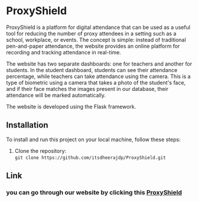 # ProxyShield

ProxyShield is a platform for digital attendance that can be used as a useful tool for reducing the number of proxy attendees in a setting such as a school, workplace, or events. The concept is simple: instead of traditional pen-and-paper attendance, the website provides an online platform for recording and tracking attendance in real-time. 

The website has two separate dashboards: one for teachers and another for students. In the student dashboard, students can see their attendance percentage, while teachers can take attendance using the camera. This is a type of biometric using a camera that takes a photo of the student's face, and if their face matches the images present in our database, their attendance will be marked automatically. 

The website is developed using the Flask framework.

## Installation

To install and run this project on your local machine, follow these steps:

1. Clone the repository: <br>
```git clone https://github.com/itsdheerajdp/ProxyShield.git```

## Link
### you can go through our website by clicking this [ProxyShield](https://proxyshield.onrender.com/)
